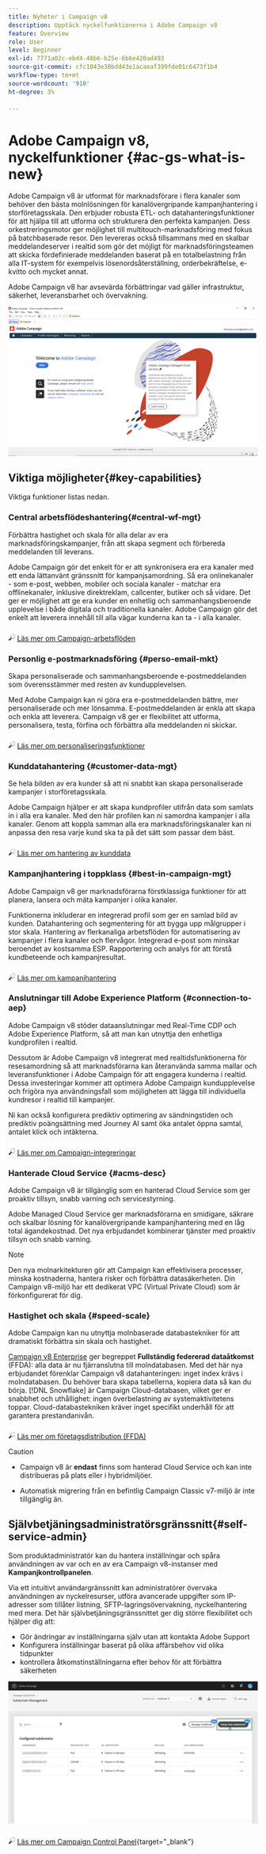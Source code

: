 ```yaml
---
title: Nyheter i Campaign v8
description: Upptäck nyckelfunktionerna i Adobe Campaign v8
feature: Overview
role: User
level: Beginner
exl-id: 7771a02c-ebd4-48b6-b25e-6b6e420ad493
source-git-commit: cfc1043e30bdd43e1acaeaf399fde01c6473f1b4
workflow-type: tm+mt
source-wordcount: '910'
ht-degree: 3%

---
```


# Adobe Campaign v8, nyckelfunktioner {#ac-gs-what-is-new}

Adobe Campaign v8 är utformat för marknadsförare i flera kanaler som behöver den bästa molnlösningen för kanalövergripande kampanjhantering i storföretagsskala. Den erbjuder robusta ETL- och datahanteringsfunktioner för att hjälpa till att utforma och strukturera den perfekta kampanjen. Dess orkestreringsmotor ger möjlighet till multitouch-marknadsföring med fokus på batchbaserade resor. Den levereras också tillsammans med en skalbar meddelandeserver i realtid som gör det möjligt för marknadsföringsteamen att skicka fördefinierade meddelanden baserat på en totalbelastning från alla IT-system för exempelvis lösenordsåterställning, orderbekräftelse, e-kvitto och mycket annat.

Adobe Campaign v8 har avsevärda förbättringar vad gäller infrastruktur, säkerhet, leveransbarhet och övervakning.

![](assets/home-page.png)

## Viktiga möjligheter{#key-capabilities}

Viktiga funktioner listas nedan.

### Central arbetsflödeshantering{#central-wf-mgt}

Förbättra hastighet och skala för alla delar av era marknadsföringskampanjer, från att skapa segment och förbereda meddelanden till leverans.

Adobe Campaign gör det enkelt för er att synkronisera era era kanaler med ett enda lättanvänt gränssnitt för kampanjsamordning. Så era onlinekanaler - som e-post, webben, mobiler och sociala kanaler - matchar era offlinekanaler, inklusive direktreklam, callcenter, butiker och så vidare. Det ger er möjlighet att ge era kunder en enhetlig och sammanhangsberoende upplevelse i både digitala och traditionella kanaler. Adobe Campaign gör det enkelt att leverera innehåll till alla vägar kunderna kan ta - i alla kanaler.

![](../assets/do-not-localize/glass.png) [Läs mer om Campaign-arbetsflöden](../config/workflows.md)

### Personlig e-postmarknadsföring {#perso-email-mkt}

Skapa personaliserade och sammanhangsberoende e-postmeddelanden som överensstämmer med resten av kundupplevelsen.

Med Adobe Campaign kan ni göra era e-postmeddelanden bättre, mer personaliserade och mer lönsamma. E-postmeddelanden är enkla att skapa och enkla att leverera. Campaign v8 ger er flexibilitet att utforma, personalisera, testa, förfina och förbättra alla meddelanden ni skickar.

![](../assets/do-not-localize/glass.png) [Läs mer om personaliseringsfunktioner](create-message.md)

### Kunddatahantering {#customer-data-mgt}

Se hela bilden av era kunder så att ni snabbt kan skapa personaliserade kampanjer i storföretagsskala.

Adobe Campaign hjälper er att skapa kundprofiler utifrån data som samlats in i alla era kanaler. Med den här profilen kan ni samordna kampanjer i alla kanaler. Genom att koppla samman alla era marknadsföringskanaler kan ni anpassa den resa varje kund ska ta på det sätt som passar dem bäst.

![](../assets/do-not-localize/glass.png) [Läs mer om hantering av kunddata](audiences.md)

### Kampanjhantering i toppklass {#best-in-campaign-mgt}

Adobe Campaign v8 ger marknadsförarna förstklassiga funktioner för att planera, lansera och mäta kampanjer i olika kanaler.

Funktionerna inkluderar en integrerad profil som ger en samlad bild av kunden. Datahantering och segmentering för att bygga upp målgrupper i stor skala. Hantering av flerkanaliga arbetsflöden för automatisering av kampanjer i flera kanaler och flervågor. Integrerad e-post som minskar beroendet av kostsamma ESP. Rapportering och analys för att förstå kundbeteende och kampanjresultat.

![](../assets/do-not-localize/glass.png) [Läs mer om kampanjhantering](campaigns.md)


### Anslutningar till Adobe Experience Platform {#connection-to-aep}

Adobe Campaign v8 stöder dataanslutningar med Real-Time CDP och Adobe Experience Platform, så att man kan utnyttja den enhetliga kundprofilen i realtid.

Dessutom är Adobe Campaign v8 integrerat med realtidsfunktionerna för resesamordning så att marknadsförarna kan återanvända samma mallar och leveransfunktioner i Adobe Campaign för att engagera kunderna i realtid. Dessa investeringar kommer att optimera Adobe Campaign kundupplevelse och frigöra nya användningsfall som möjligheten att lägga till individuella kundresor i realtid till kampanjer.

Ni kan också konfigurera prediktiv optimering av sändningstiden och prediktiv poängsättning med Journey AI samt öka antalet öppna samtal, antalet klick och intäkterna.

![](../assets/do-not-localize/glass.png) [Läs mer om Campaign-integreringar](../connect/integration.md)


### Hanterade Cloud Service {#acms-desc}

Adobe Campaign v8 är tillgänglig som en hanterad Cloud Service som ger proaktiv tillsyn, snabb varning och servicestyrning.

Adobe Managed Cloud Service ger marknadsförarna en smidigare, säkrare och skalbar lösning för kanalövergripande kampanjhantering med en låg total ägandekostnad. Det nya erbjudandet kombinerar tjänster med proaktiv tillsyn och snabb varning.

>[!NOTE]
>
>Den nya molnarkitekturen gör att Campaign kan effektivisera processer, minska kostnaderna, hantera risker och förbättra datasäkerheten. Din Campaign v8-miljö har ett dedikerat VPC (Virtual Private Cloud) som är förkonfigurerat för dig.

### Hastighet och skala {#speed-scale}

Adobe Campaign kan nu utnyttja molnbaserade databastekniker för att dramatiskt förbättra sin skala och hastighet.

[Campaign v8 Enterprise](../architecture/enterprise-deployment.md) ger begreppet **Fullständig federerad dataåtkomst** (FFDA): alla data är nu fjärranslutna till molndatabasen. Med det här nya erbjudandet förenklar Campaign v8 datahanteringen: inget index krävs i molndatabasen. Du behöver bara skapa tabellerna, kopiera data så kan du börja. [!DNL Snowflake] är Campaign Cloud-databasen, vilket ger er snabbhet och uthållighet: ingen överbelastning av systemaktivitetens toppar. Cloud-databastekniken kräver inget specifikt underhåll för att garantera prestandanivån.

![](../assets/do-not-localize/glass.png) [Läs mer om företagsdistribution (FFDA)](../architecture/enterprise-deployment.md)

>[!CAUTION]
>
>* Campaign v8 är **endast** finns som hanterad Cloud Service och kan inte distribueras på plats eller i hybridmiljöer.
>
>* Automatisk migrering från en befintlig Campaign Classic v7-miljö är inte tillgänglig än.


## Självbetjäningsadministratörsgränssnitt{#self-service-admin}

Som produktadministratör kan du hantera inställningar och spåra användningen av var och en av era Campaign v8-instanser med **Kampanjkontrollpanelen**.

Via ett intuitivt användargränssnitt kan administratörer övervaka användningen av nyckelresurser, utföra avancerade uppgifter som IP-adresser som tillåter listning, SFTP-lagringsövervakning, nyckelhantering med mera. Det här självbetjäningsgränssnittet ger dig större flexibilitet och hjälper dig att:

* Gör ändringar av inställningarna själv utan att kontakta Adobe Support
* Konfigurera inställningar baserat på olika affärsbehov vid olika tidpunkter
* kontrollera åtkomstinställningarna efter behov för att förbättra säkerheten

![](assets/subdomain1.png)

![](../assets/do-not-localize/glass.png) [Läs mer om Campaign Control Panel](https://experienceleague.adobe.com/docs/control-panel/using/discover-control-panel/key-features.html){target="_blank"}


